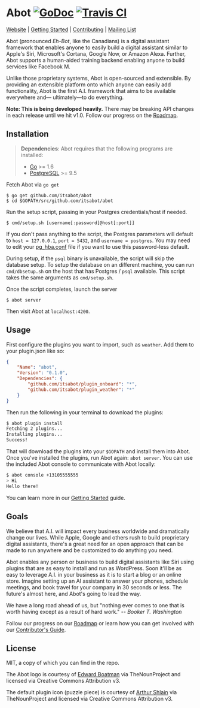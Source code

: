 # Abot [![GoDoc](http://img.shields.io/badge/go-documentation-blue.svg?style=flat-square)](https://godoc.org/github.com/itsabot/abot) [![Travis CI](https://img.shields.io/travis/itsabot/abot.svg?style=flat-square)](https://travis-ci.org/itsabot/abot)

[Website](https://www.itsabot.org) |
[Getting Started](https://github.com/itsabot/abot/wiki/Getting-Started) |
[Contributing](https://github.com/itsabot/abot/wiki/How-to-Contribute) |
[Mailing List](https://groups.google.com/forum/#!forum/abot-discussion)
 
Abot (pronounced *Eh-Bot*, like the Canadians) is a digital assistant framework
that enables anyone to easily build a digital assistant similar to Apple's Siri,
Microsoft's Cortana, Google Now, or Amazon Alexa. Further, Abot supports a
human-aided training backend enabling anyone to build services like Facebook M.

Unlike those proprietary systems, Abot is open-sourced and extensible. By
providing an extensible platform onto which anyone can easily add functionality,
Abot is the first A.I. framework that aims to be available everywhere and—
ultimately—to do everything.

**Note: This is being developed heavily.** There may be breaking API changes
in each release until we hit v1.0. Follow our progress on the
[Roadmap](https://github.com/itsabot/abot/wiki/Roadmap).

## Installation

> **Dependencies**: Abot requires that the following programs are installed:
>
> * [Go](https://golang.org/dl/) >= 1.6
> * [PostgreSQL](http://www.postgresql.org/download/) >= 9.5

Fetch Abot via `go get`

```
$ go get github.com/itsabot/abot
$ cd $GOPATH/src/github.com/itsabot/abot
```

Run the setup script, passing in your Postgres credentials/host if needed.

```
$ cmd/setup.sh [username[:password]@host[:port]]
```

If you don't pass anything to the script, the Postgres parameters will default
to `host = 127.0.0.1`, `port = 5432`, and `username = postgres`.  You may need
to edit your
[pg_hba.conf](http://www.postgresql.org/docs/9.5/static/auth-pg-hba-conf.html)
file if you want to use this password-less default.

During setup, if the `psql` binary is unavailable, the script will skip the
database setup. To setup the database on an different machine, you can run
`cmd/dbsetup.sh` on the host that has Postgres / `psql` available. This script
takes the same arguments as `cmd/setup.sh`.

Once the script completes, launch the server

```
$ abot server
```

Then visit Abot at `localhost:4200`.

## Usage

First configure the plugins you want to import, such as `weather`. Add them
to your plugin.json like so:

```json
{
	"Name": "abot",
	"Version": "0.1.0",
	"Dependencies": {
		"github.com/itsabot/plugin_onboard": "*",
		"github.com/itsabot/plugin_weather": "*"
	}
}
```

Then run the following in your terminal to download the plugins:

```bash
$ abot plugin install
Fetching 2 plugins...
Installing plugins...
Success!
```

That will download the plugins into your `$GOPATH` and install them into Abot.
Once you've installed the plugins, run Abot again: `abot server`. You can use
the included Abot console to communicate with Abot locally:

```bash
$ abot console +13105555555
> Hi
Hello there!
```

You can learn more in our
[Getting Started](https://github.com/itsabot/abot/wiki/Getting-Started) guide.

## Goals

We believe that A.I. will impact every business worldwide and dramatically
change our lives. While Apple, Google and others rush to build proprietary
digital assistants, there's a great need for an open approach that can be made
to run anywhere and be customized to do anything you need.

Abot enables any person or business to build digital assistants like Siri using
plugins that are as easy to install and run as WordPress. Soon it'll be as easy
to leverage A.I. in your business as it is to start a blog or an online store.
Imagine setting up an AI assistant to answer your phones, schedule meetings,
and book travel for your company in 30 seconds or less. The future's almost
here, and Abot's going to lead the way.

We have a long road ahead of us, but "nothing ever comes to one that is worth
having except as a result of hard work." *-- Booker T. Washington*

Follow our progress on our
[Roadmap](https://github.com/itsabot/abot/wiki/Roadmap) or learn how you can
get involved with our
[Contributor's Guide](https://github.com/itsabot/abot/wiki#contributing).

## License

MIT, a copy of which you can find in the repo.

The Abot logo is courtesy of
[Edward Boatman](https://thenounproject.com/edward/) via TheNounProject and
licensed via Creative Commons Attribution v3.

The default plugin icon (puzzle piece) is courtesy of
[Arthur Shlain](https://thenounproject.com/ArtZ91/) via TheNounProject and
licensed via Creative Commons Attribution v3.
